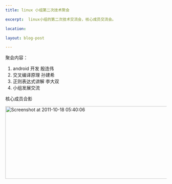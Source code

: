 ```yaml
---
title: linux 小组第二次技术聚会

excerpt:  linux小组的第二次技术交流会，核心成员交流会。

location: 

layout: blog-post

---
```


聚会内容：

1. android 开发 殷连伟	   
2. 交叉编译原理  孙建希     
3. 正则表达式讲解 李大双   
4. 小组发展交流  

核心成员合影  

<a href="http://www.flickr.com/photos/lidashuang/6253984580/" title="Flickr 上 ldshuang 的 Screenshot at 2011-10-18 05:40:06"><img src="http://farm7.static.flickr.com/6116/6253984580_581306bff1_z.jpg" width="640" height="226" alt="Screenshot at 2011-10-18 05:40:06"></a>


